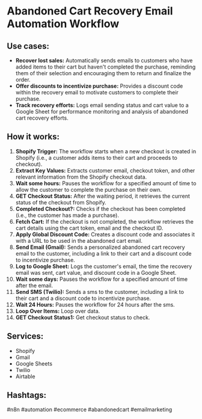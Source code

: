 # Abandoned Cart Recovery Email Automation Workflow

## Use cases:
- **Recover lost sales:** Automatically sends emails to customers who have added items to their cart but haven't completed the purchase, reminding them of their selection and encouraging them to return and finalize the order.
- **Offer discounts to incentivize purchase:** Provides a discount code within the recovery email to motivate customers to complete their purchase.
- **Track recovery efforts:** Logs email sending status and cart value to a Google Sheet for performance monitoring and analysis of abandoned cart recovery efforts.

## How it works:
1. **Shopify Trigger:** The workflow starts when a new checkout is created in Shopify (i.e., a customer adds items to their cart and proceeds to checkout).
2. **Extract Key Values:** Extracts customer email, checkout token, and other relevant information from the Shopify checkout data.
3. **Wait some hours:** Pauses the workflow for a specified amount of time to allow the customer to complete the purchase on their own.
4. **GET Checkout Status:** After the waiting period, it retrieves the current status of the checkout from Shopify.
5. **Completed Checkout?:** Checks if the checkout has been completed (i.e., the customer has made a purchase).
6. **Fetch Cart:** If the checkout is not completed, the workflow retrieves the cart details using the cart token, email and the checkout ID.
7. **Apply Global Discount Code:** Creates a discount code and associates it with a URL to be used in the abandoned cart email.
8. **Send Email (Gmail):** Sends a personalized abandoned cart recovery email to the customer, including a link to their cart and a discount code to incentivize purchase.
9. **Log to Google Sheet:** Logs the customer's email, the time the recovery email was sent, cart value, and discount code in a Google Sheet.
10. **Wait some days:** Pauses the workflow for a specified amount of time after the email.
11. **Send SMS (Twilio):** Sends a sms to the customer, including a link to their cart and a discount code to incentivize purchase.
12. **Wait 24 Hours:** Pauses the workflow for 24 hours after the sms.
13. **Loop Over Items:** Loop over data.
14. **GET Checkout Status1:** Get checkout status to check.

## Services:
- Shopify
- Gmail
- Google Sheets
- Twilio
- Airtable

## Hashtags:
#n8n #automation #ecommerce #abandonedcart #emailmarketing
